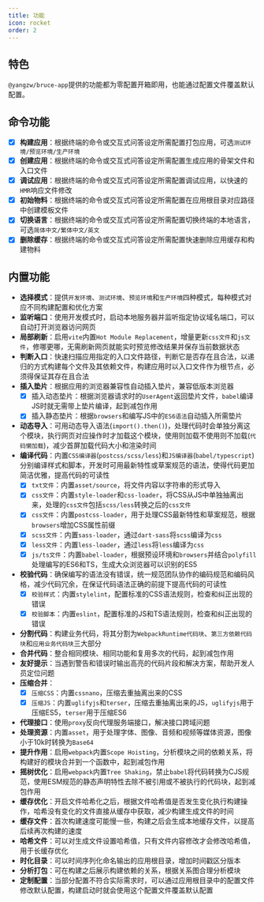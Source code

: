 ```yaml
---
title: 功能
icon: rocket
order: 2
---
```


## 特色

`@yangzw/bruce-app`提供的功能都为零配置开箱即用，也能通过配置文件覆盖默认配置。

## 命令功能

- [x] **构建应用**：根据终端的命令或交互式问答设定所需配置打包应用，可选`测试环境/预览环境/生产环境`
- [x] **创建应用**：根据终端的命令或交互式问答设定所需配置生成应用的骨架文件和入口文件
- [x] **调试应用**：根据终端的命令或交互式问答设定所需配置调试应用，以快速的`HMR`响应文件修改
- [x] **初始物料**：根据终端的命令或交互式问答设定所需配置在应用根目录对应路径中创建模板文件
- [x] **切换语言**：根据终端的命令或交互式问答设定所需配置切换终端的本地语言，可选`简体中文/繁体中文/英文`
- [x] **删除缓存**：根据终端的命令或交互式问答设定所需配置快速删除应用缓存和构建物料

## 内置功能

- **选择模式**：提供`开发环境`、`测试环境`、`预览环境`和`生产环境`四种模式，每种模式对应不同构建配置和优化方案
- **监听端口**：使用开发模式时，启动本地服务器并监听指定协议域名端口，可以自动打开浏览器访问网页
- **局部刷新**：启用`vite`内置`Hot Module Replacement`，增量更新`css文件`和`js文件`，修哪更哪，无需刷新网页就能实时预览修改结果并保存当前数据状态
- **判断入口**：快速扫描应用指定的入口文件路径，判断它是否存在且合法，以递归的方式构建每个文件及其依赖文件，构建应用时以入口文件作为根节点，必须得保证其存在且合法
- **插入垫片**：根据应用的浏览器兼容性自动插入垫片，兼容低版本浏览器
	- [x] 插入动态垫片：根据浏览器请求时的`UserAgent`返回垫片文件，`babel`编译JS时就无需带上垫片编译，起到减包作用
	- [x] 插入静态垫片：根据`browsers`和编写JS中的`ES6语法`自动插入所需垫片
- **动态导入**：可用动态导入语法(`import().then()`)，处理代码时会单独分离这个模块，执行网页对应操作时才加载这个模块，使用则加载不使用则不加载(`代码懒加载`)，减少首屏加载代码大小和渲染时间
- **编译代码**：内置`CSS编译器`(`postcss/scss/less`)和`JS编译器`(`babel/typescript`)分别编译样式和脚本，开发时可用最新特性或草案规范的语法，使得代码更加简洁优雅，提高代码的可读性
	- [x] `txt文件`：内置`asset/source`，将文件内容以字符串的形式导入
	- [x] `css文件`：内置`style-loader`和`css-loader`，将CSS从JS中单独抽离出来，处理的`css文件`包括`scss/less`转换之后的`css文件`
	- [x] `css文件`：内置`postcss-loader`，用于处理CSS最新特性和草案规范，根据`browsers`增加CSS属性前缀
	- [x] `scss文件`：内置`sass-loader`，通过`dart-sass`将`scss`编译为`css`
	- [x] `less文件`：内置`less-loader`，通过`less`将`less`编译为`css`
	- [x] `js/ts文件`：内置`babel-loader`，根据预设环境和`browsers`并结合`polyfill`处理编写的ES6和TS，生成大众浏览器可以识别的ES5
- **校验代码**：确保编写的语法没有错误，统一规范团队协作的编码规范和编码风格，减少代码冗余，在保证代码语法正确的前提下提高代码的可读性
	- [x] `校验样式`：内置`stylelint`，配置标准的CSS语法规则，检查和纠正出现的错误
	- [x] `校验脚本`：内置`eslint`，配置标准的JS和TS语法规则，检查和纠正出现的错误
- **分割代码**：构建业务代码，将其分割为`WebpackRuntime代码块`、`第三方依赖代码块`和`应用业务代码块`三大部分
- **合并代码**：整合相同模块、相同功能和复用多次的代码，起到减包作用
- **友好提示**：当遇到警告和错误时输出高亮的代码片段和解决方案，帮助开发人员定位问题
- **压缩合并**：
	- [x] `压缩CSS`：内置`cssnano`，压缩去重抽离出来的CSS
	- [x] `压缩JS`：内置`uglifyjs`和`terser`，压缩去重抽离出来的JS，`uglifyjs`用于压缩ES5，`terser`用于压缩ES6
- **代理接口**：使用`proxy`反向代理服务端接口，解决接口跨域问题
- **处理资源**：内置`asset`，用于处理字体、图像、音频和视频等媒体资源，图像小于10k时转换为`Base64`
- **提升作用**：启用`webpack`内置`Scope Hoisting`，分析模块之间的依赖关系，将构建好的模块合并到一个函数中，起到减包作用
- **摇树优化**：启用`webpack`内置`Tree Shaking`，禁止`babel`将代码转换为CJS规范，使用ESM规范的静态声明特性去除不被引用或不被执行的代码块，起到减包作用
- **缓存优化**：开启文件哈希化之后，根据文件哈希值是否发生变化执行构建操作，哈希没有变化的文件直接从缓存中获取，减少构建生成文件的时间
- **缓存文件**：首次构建速度可能慢一些，构建之后会生成本地缓存文件，以提高后续再次构建的速度
- **哈希文件**：可以对生成文件设置哈希值，只有文件内容修改才会修改哈希值，用于长缓存优化
- **时化目录**：可以时间序列化命名输出的应用根目录，增加时间戳区分版本
- **分析打包**：可在构建之后展示构建依赖的关系，根据关系图合理分析模块
- **定制配置**：当部分配置不符合实际需求时，可以通过应用根目录中的配置文件修改默认配置，构建启动时就会使用这个配置文件覆盖默认配置